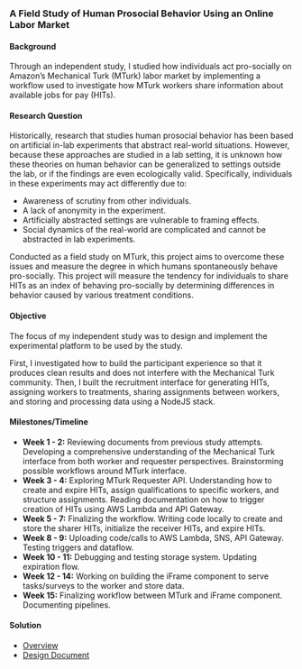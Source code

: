 ### A Field Study of Human Prosocial Behavior Using an Online Labor Market

#### Background
Through an independent study, I studied how individuals act pro-socially on Amazon’s Mechanical Turk (MTurk) labor market by implementing a workflow used to investigate how MTurk workers share information about available jobs for pay (HITs). 

#### Research Question
Historically, research that studies human prosocial behavior has been based on artificial in-lab experiments that abstract real-world situations. However, because these approaches are studied in a lab setting, it is unknown how these theories on human behavior can be generalized to settings outside the lab, or if the findings are even ecologically valid. Specifically, individuals in these experiments may act differently due to: 

* Awareness of scrutiny from other individuals.
* A lack of anonymity in the experiment.
* Artificially abstracted settings are vulnerable to framing effects. 
* Social dynamics of the real-world are complicated and cannot be abstracted in lab experiments. 

Conducted as a field study on MTurk, this project aims to overcome these issues and measure the degree in which humans spontaneously behave pro-socially. This project will measure the tendency for individuals to share HITs as an index of behaving pro-socially by determining differences in behavior caused by various treatment conditions. 

#### Objective 
The focus of my independent study was to design and implement the experimental platform to be used by the study. 

First, I investigated how to build the participant experience so that it produces clean results and does not interfere with the Mechanical Turk community. Then, I built the recruitment interface for generating HITs, assigning workers to treatments, sharing assignments between workers, and storing and processing data using a NodeJS stack. 

#### Milestones/Timeline 
* **Week 1 - 2:** Reviewing documents from previous study attempts. Developing a comprehensive understanding of the Mechanical Turk interface from both worker and requester perspectives. Brainstorming possible workflows around MTurk interface. 
* **Week 3 - 4:** Exploring MTurk Requester API. Understanding how to create and expire HITs, assign qualifications to specific workers, and structure assignments. Reading documentation on how to trigger creation of HITs using AWS Lambda and API Gateway. 
* **Week 5 - 7:** Finalizing the workflow. Writing code locally to create and store the sharer HITs, initialize the receiver HITs, and expire HITs. 
* **Week 8 - 9:** Uploading code/calls to AWS Lambda, SNS, API Gateway. Testing triggers and dataflow. 
* **Week 10 - 11:** Debugging and testing storage system. Updating expiration flow. 
* **Week 12 - 14:** Working on building the iFrame component to serve tasks/surveys to the worker and store data.
* **Week 15:** Finalizing workflow between MTurk and iFrame component. Documenting pipelines.

#### Solution
* [Overview](https://github.com/Watts-Lab/altruism/blob/main/documentation%20(kaily%20indep%20study)/methods.md)
* [Design Document](https://github.com/Watts-Lab/altruism/blob/main/documentation%20(kaily%20indep%20study)/design-doc.md)
